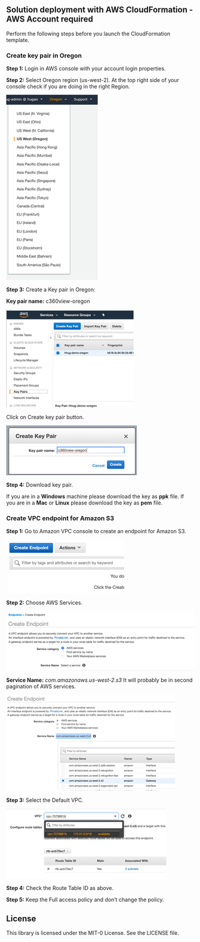 ## Solution deployment with AWS CloudFormation - AWS Account required

Perform the following steps before you launch the CloudFormation template.
### Create key pair in Oregon

**Step 1:** Login in AWS console with your account login properties.

**Step 2:** Select Oregon region (us-west-2). At the top right side of your console check if you are doing in the right Region.

![Deploy 1](images/pic-d-1.png)


**Step 3:** Create a Key pair in Oregon:

**Key pair name:** c360view-oregon

![Deploy 2](images/pic-d-2.png)

Click on Create key pair button.

![Deploy 3](images/pic-d-3.png)

**Step 4:** Download key pair.

If you are in a **Windows** machine please download the key as **ppk** file.
If you are in a **Mac** or **Linux** please download the key as **pem** file.

### Create VPC endpoint for Amazon S3

**Step 1:** Go to Amazon VPC console to create an endpoint for Amazon S3.

![Deployvpc 1](images/pic-d-vpc-1.png)

**Step 2:** Choose AWS Services.

![Deployvpc 2](images/pic-d-vpc-2.png)

**Service Name:** *com.amazonaws.us-west-2.s3*
It will probably be in second pagination of AWS services.

![Deployvpc 3](images/pic-d-vpc-3.png)


**Step 3:** Select the Default VPC.

![Deployvpc 4](images/pic-d-vpc-4.png)


**Step 4:** Check the Route Table ID as above.

**Step 5:** Keep the Full access policy and don’t change the policy.




## License

This library is licensed under the MIT-0 License. See the LICENSE file.
